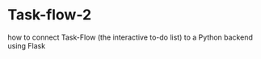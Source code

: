 # Task-flow-2
how to connect Task-Flow (the interactive to-do list) to a Python backend using Flask
